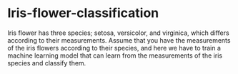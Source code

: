 # Iris-flower-classification
Iris flower has three species; setosa, versicolor, and virginica, which differs according to their measurements. Assume that you have the measurements of the iris flowers according to their species, and here we have to train a machine learning model that can learn from the measurements of the iris species and classify them.

